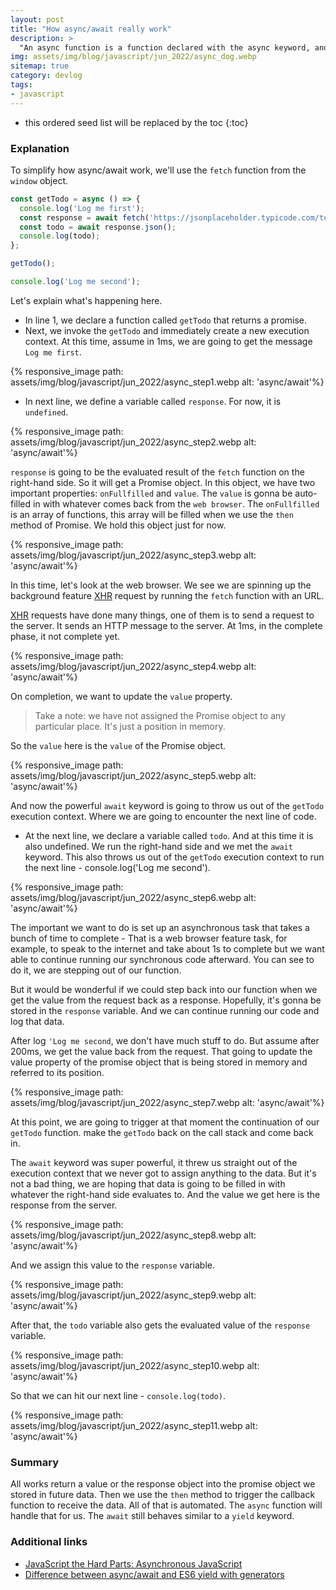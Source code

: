 ```yaml
---
layout: post
title: "How async/await really work"
description: >
  "An async function is a function declared with the async keyword, and the await keyword is permitted within it. The async and await keywords enable asynchronous, promise-based behavior to be written in a cleaner style, avoiding the need to explicitly configure promise chains." - MDN
img: assets/img/blog/javascript/jun_2022/async_dog.webp
sitemap: true
category: devlog
tags:
- javascript
---
```


* this ordered seed list will be replaced by the toc
{:toc}

### Explanation

To simplify how async/await work, we'll use the `fetch` function from the `window` object.

```javascript
const getTodo = async () => {
  console.log('Log me first');
  const response = await fetch('https://jsonplaceholder.typicode.com/todos/1');
  const todo = await response.json();
  console.log(todo);
};

getTodo();

console.log('Log me second');
```

Let's explain what's happening here.

* In line 1, we declare a function called `getTodo` that returns a promise.
* Next, we invoke the `getTodo` and immediately create a new execution context. At this time, assume in 1ms, we are going to get the message `Log me first`.

{% responsive_image path: assets/img/blog/javascript/jun_2022/async_step1.webp alt: 'async/await'%}

* In next line, we define a variable called `response`. For now, it is `undefined`.

{% responsive_image path: assets/img/blog/javascript/jun_2022/async_step2.webp alt: 'async/await'%}

`response` is going to be the evaluated result of the `fetch` function on the right-hand side. So it will get a Promise object. In this object, we have two important properties: `onFullfilled` and `value`. The `value` is gonna be auto-filled in with whatever comes back from the `web browser`. The `onFullfilled` is an array of functions, this array will be filled when we use the `then` method of Promise. We hold this object just for now.

{% responsive_image path: assets/img/blog/javascript/jun_2022/async_step3.webp alt: 'async/await'%}

In this time, let's look at the web browser. We see we are spinning up the background feature [XHR] request by running the `fetch` function with an URL.

[XHR] requests have done many things, one of them is to send a request to the server. It sends an HTTP message to the server. At 1ms, in the complete phase, it not complete yet.

{% responsive_image path: assets/img/blog/javascript/jun_2022/async_step4.webp alt: 'async/await'%}

On completion, we want to update the `value` property.

> Take a note: we have not assigned the Promise object to any particular place. It's just a position in memory.

So the `value` here is the `value` of the Promise object.

{% responsive_image path: assets/img/blog/javascript/jun_2022/async_step5.webp alt: 'async/await'%}

And now the powerful `await` keyword is going to throw us out of the `getTodo` execution context. Where we are going to encounter the next line of code.

* At the next line, we declare a variable called `todo`. And at this time it is also undefined. We run the right-hand side and we met the `await` keyword. This also throws us out of the `getTodo` execution context to run the next line - console.log('Log me second').

{% responsive_image path: assets/img/blog/javascript/jun_2022/async_step6.webp alt: 'async/await'%}

The important we want to do is set up an asynchronous task that takes a bunch of time to complete - That is a web browser feature task, for example, to speak to the internet and take about 1s to complete but we want able to continue running our synchronous code afterward. You can see to do it, we are stepping out of our function.

But it would be wonderful if we could step back into our function when we get the value from the request back as a response. Hopefully, it's gonna be stored in the `response` variable. And we can continue running our code and log that data.

After log `'Log me second`, we don't have much stuff to do. But assume after 200ms, we get the value back from the request. That going to update the value property of the promise object that is being stored in memory and referred to its position.

{% responsive_image path: assets/img/blog/javascript/jun_2022/async_step7.webp alt: 'async/await'%}

At this point, we are going to trigger at that moment the continuation of our `getTodo` function. make the `getTodo` back on the call stack and come back in.

The `await` keyword was super powerful, it threw us straight out of the execution context that we never got to assign anything to the data. But it's not a bad thing, we are hoping that data is going to be filled in with whatever the right-hand side evaluates to. And the value we get here is the response from the server.

{% responsive_image path: assets/img/blog/javascript/jun_2022/async_step8.webp alt: 'async/await'%}

And we assign this value to the `response` variable.

{% responsive_image path: assets/img/blog/javascript/jun_2022/async_step9.webp alt: 'async/await'%}

After that, the `todo` variable also gets the evaluated value of the `response` variable.

{% responsive_image path: assets/img/blog/javascript/jun_2022/async_step10.webp alt: 'async/await'%}

So that we can hit our next line - `console.log(todo)`.

{% responsive_image path: assets/img/blog/javascript/jun_2022/async_step11.webp alt: 'async/await'%}

### Summary

All works return a value or the response object into the promise object we stored in future data. Then we use the `then` method to trigger the callback function to receive the data. All of that is automated. The `async` function will handle that for us. The `await` still behaves similar to a `yield` keyword.

### Additional links

* [JavaScript the Hard Parts: Asynchronous JavaScript]
* [Difference between async/await and ES6 yield with generators]

[XHR]: https://en.wikipedia.org/wiki/XMLHttpRequest
[JavaScript the Hard Parts: Asynchronous JavaScript]: https://www.youtube.com/watch?v=xTjx3q2Nm1w
[Difference between async/await and ES6 yield with generators]: https://stackoverflow.com/questions/36196608/difference-between-async-await-and-es6-yield-with-generators